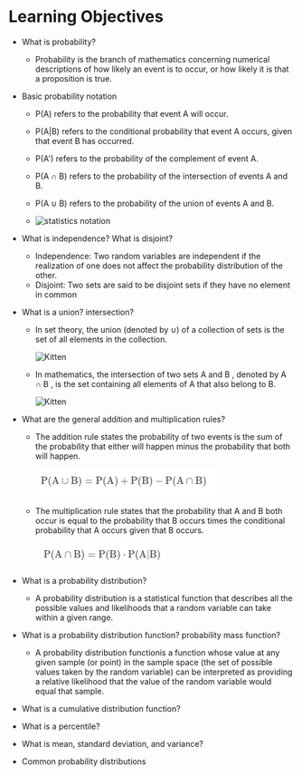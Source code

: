 # Learning Objectives

- What is probability?

    - Probability is the branch of mathematics concerning numerical descriptions of how likely an event is to occur, or how likely it is that a proposition is true.

- Basic probability notation

    - P(A) refers to the probability that event A will occur.
    - P(A|B) refers to the conditional probability that event A occurs, given that event B has occurred.
    - P(A') refers to the probability of the complement of event A.
    - P(A ∩ B) refers to the probability of the intersection of events A and B.
    - P(A ∪ B) refers to the probability of the union of events A and B.

    - ![statistics notation](https://stattrek.com/statistics/notation.aspx)

- What is independence? What is disjoint?

    - Independence: Two random variables are independent if the realization of one does not affect the probability distribution of the other.
    - Disjoint: Two sets are said to be disjoint sets if they have no element in common

- What is a union? intersection?

    - In set theory, the union (denoted by ∪) of a collection of sets is the set of all elements in the collection.

        <img src="https://upload.wikimedia.org/wikipedia/commons/thumb/3/30/Venn0111.svg/1024px-Venn0111.svg.png" alt="Kitten" title="A cute kitten" width="150" height="100" />

    - In mathematics, the intersection of two sets A and B , denoted by A ∩ B , is the set containing all elements of A that also belong to B. 

        <img src="https://upload.wikimedia.org/wikipedia/commons/thumb/9/99/Venn0001.svg/1024px-Venn0001.svg.png" alt="Kitten" title="A cute kitten" width="150" height="100" />

- What are the general addition and multiplication rules?

    - The addition rule states the probability of two events is the sum of the probability that either will happen minus the probability that both will happen.

        ![general addition rule](imgs/general_addition_rule.png)

    - The multiplication rule states that the probability that A and B both occur is equal to the probability that B occurs times the conditional probability that A occurs given that B occurs.

        ![general multiplication rule](imgs/general_multiplication_rule.png)

- What is a probability distribution?

    - A probability distribution is a statistical function that describes all the possible values and likelihoods that a random variable can take within a given range. 

- What is a probability distribution function? probability mass function?

    - A probability distribution functionis a function whose value at any given sample (or point) in the sample space (the set of possible values taken by the random variable) can be interpreted as providing a relative likelihood that the value of the random variable would equal that sample.

- What is a cumulative distribution function?
- What is a percentile?
- What is mean, standard deviation, and variance?
- Common probability distributions
